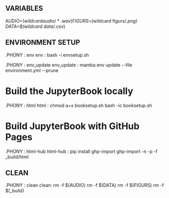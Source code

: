 ## VARIABLES 
AUDIO=$(wildcard audio/*.wav)
FIGURS=$(wildcard figurs/*.png)
DATA=$(wildcard data/*.csv)

## ENVIRONMENT SETUP

.PHONY : env
env :
    bash -i envsetup.sh

.PHONY : env_update
env_update :
    mamba env update --file environment.yml --prune



# Build the JupyterBook locally
.PHONY : html
html :
    chmod a+x booksetup.sh
    bash -ic booksetup.sh



# Build JupyterBook with GitHub Pages
.PHONY : html-hub
html-hub :
    pip install ghp-import
    ghp-import -n -p -f _build/html


## CLEAN 

.PHONY : clean
clean:
    rm -f $(AUDIO)
    rm -f $(DATA)
    rm -f $(FIGURS)
    rm -f $(_build)

